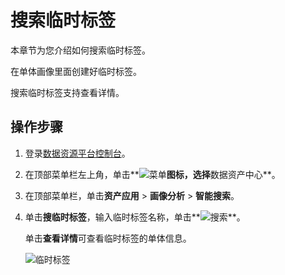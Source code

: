 # 搜索临时标签

本章节为您介绍如何搜索临时标签。

在单体画像里面创建好临时标签。

搜索临时标签支持查看详情。

## 操作步骤

1.  登录[数据资源平台控制台](https://dataq.console.aliyun.com)。

2.  在顶部菜单栏左上角，单击**![菜单](https://static-aliyun-doc.oss-accelerate.aliyuncs.com/assets/img/zh-CN/6504337061/p188771.png)**图标，选择**数据资产中心**。

3.  在顶部菜单栏，单击**资产应用** \> **画像分析** \> **智能搜索**。

4.  单击**搜临时标签**，输入临时标签名称，单击**![搜索](https://static-aliyun-doc.oss-accelerate.aliyuncs.com/assets/img/zh-CN/2623117951/p58652.png)**。

    单击**查看详情**可查看临时标签的单体信息。

    ![临时标签](https://static-aliyun-doc.oss-accelerate.aliyuncs.com/assets/img/zh-CN/7417160161/p217644.png)


